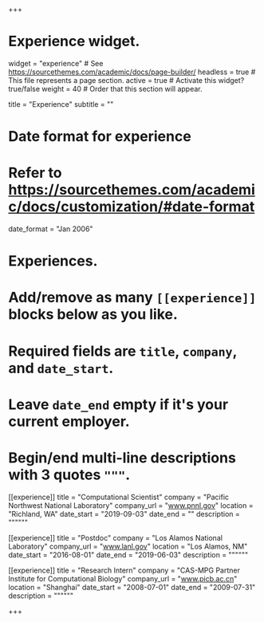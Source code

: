 +++
# Experience widget.
widget = "experience"  # See https://sourcethemes.com/academic/docs/page-builder/
headless = true  # This file represents a page section.
active = true  # Activate this widget? true/false
weight = 40  # Order that this section will appear.

title = "Experience"
subtitle = ""

# Date format for experience
#   Refer to https://sourcethemes.com/academic/docs/customization/#date-format
date_format = "Jan 2006"

# Experiences.
#   Add/remove as many `[[experience]]` blocks below as you like.
#   Required fields are `title`, `company`, and `date_start`.
#   Leave `date_end` empty if it's your current employer.
#   Begin/end multi-line descriptions with 3 quotes `"""`.
[[experience]]
  title = "Computational Scientist"
  company = "Pacific Northwest National Laboratory"
  company_url = "www.pnnl.gov"
  location = "Richland, WA"
  date_start = "2019-09-03"
  date_end = ""
  description = """"""

[[experience]]
  title = "Postdoc"
  company = "Los Alamos National Laboratory"
  company_url = "www.lanl.gov"
  location = "Los Alamos, NM"
  date_start = "2016-08-01"
  date_end = "2019-06-03"
  description = """"""

[[experience]]
  title = "Research Intern"
  company = "CAS-MPG Partner Institute for Computational Biology"
  company_url = "www.picb.ac.cn"
  location = "Shanghai"
  date_start = "2008-07-01"
  date_end = "2009-07-31"
  description = """"""

+++
